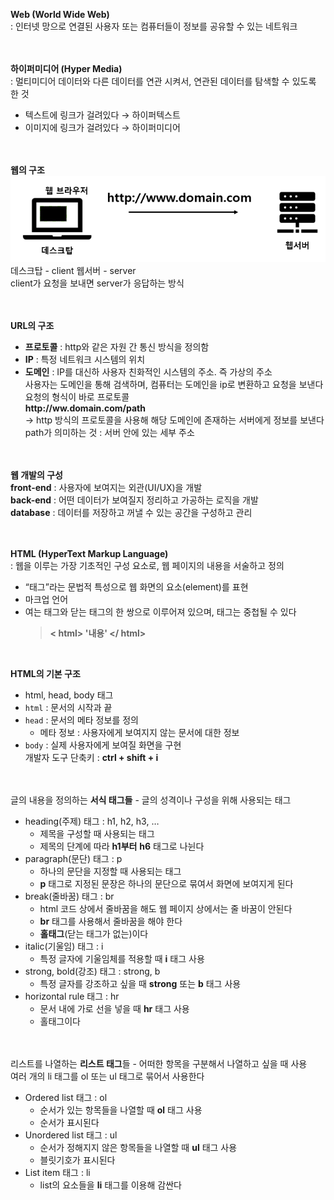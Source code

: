 **Web (World Wide Web)** <br>
: 인터넷 망으로 연결된 사용자 또는 컴퓨터들이 정보를 공유할 수 있는 네트워크<br>
<br><br>

**하이퍼미디어 (Hyper Media)**<br>
: 멀티미디어 데이터와 다른 데이터를 연관 시켜서, 연관된 데이터를 탐색할 수 있도록 한 것<br>
- 텍스트에 링크가 걸려있다 → 하이퍼텍스트<br>
- 이미지에 링크가 걸려있다 → 하이퍼미디어<br><br>

<br>**웹의 구조** <br>
![Client-Sever](./Client-Server.png)<br>
데스크탑 - client    웹서버 - server<br>
client가 요청을 보내면 server가 응답하는 방식<br><br>

<br>**URL의 구조** <br>
- **프로토콜** : http와 같은 자원 간 통신 방식을 정의함
- **IP** : 특정 네트워크 시스템의 위치
- **도메인** : IP를 대신하 사용자 친화적인 시스템의 주소. 즉 가상의 주소<br>
    사용자는 도메인을 통해 검색하며, 컴퓨터는 도메인을 ip로 변환하고 요청을 보낸다<br>
    요청의 형식이 바로 프로토콜<br>
**http<hi>://ww.domain.com/path**<br>
→ http 방식의 프로토콜을 사용해 해당 도메인에 존재하는 서버에게 정보를 보낸다<br>
path가 의미하는 것 : 서버 안에 있는 세부 주소<br><br>

<br>**웹 개발의 구성**<br>
**front-end** : 사용자에 보여지는 외관(UI/UX)을 개발<br>
**back-end** : 어떤 데이터가 보여질지 정리하고 가공하는 로직을 개발<br>
**database** : 데이터를 저장하고 꺼낼 수 있는 공간을 구성하고 관리<br><br>

<br>**HTML (HyperText Markup Language)**<br>
: 웹을 이루는 가장 기초적인 구성 요소로, 웹 페이지의 내용을 서술하고 정의<br>
- “태그”라는 문법적 특성으로 웹 화면의 요소(element)를 표현<br>
- 마크업 언어<br>
- 여는 태그와 닫는 태그의 한 쌍으로 이루어져 있으며, 태그는 중첩될 수 있다<br>
    > **< html> '내용' </ html>**
    <br>

**HTML의 기본 구조**<br>
- html, head, body 태그<br>
- `html` : 문서의 시작과 끝<br>
- `head` : 문서의 메타 정보를 정의<br>
    - 메타 정보 : 사용자에게 보여지지 않는 문서에 대한 정보<br>
- `body` : 실제 사용자에게 보여질 화면을 구현<br>
개발자 도구 단축키 : **ctrl + shift + i** <br><br>

<br>글의 내용을 정의하는 **서식 태그들** - 글의 성격이나 구성을 위해 사용되는 태그<br>
- heading(주제) 태그 : h1, h2, h3, …
    - 제목을 구성할 때 사용되는 태그
    - 제목의 단계에 따라 **h1부터** **h6** 태그로 나뉜다
- paragraph(문단) 태그 : p
    - 하나의 문단을 지정할 때 사용되는 태그
    - **p** 태그로 지정된 문장은 하나의 문단으로 묶여서 화면에 보여지게 된다
- break(줄바꿈) 태그 : br
    - html 코드 상에서 줄바꿈을 해도 웹 페이지 상에서는 줄 바꿈이 안된다
    - **br** 태그를 사용해서 줄바꿈을 해야 한다
    - **홀태그**(닫는 태그가 없는)이다
- italic(기울임) 태그 : i
    - 특정 글자에 기울임체를 적용할 때 **i** 태그 사용
- strong, bold(강조) 태그 : strong, b
    - 특정 글자를 강조하고 싶을 때 **strong** 또는 **b** 태그 사용
- horizontal rule 태그 : hr
    - 문서 내에 가로 선을 넣을 때 **hr** 태그 사용
    - 홀태그이다

<br><br>리스트를 나열하는 **리스트 태그**들 - 어떠한 항목을 구분해서 나열하고 싶을 때 사용<br>
여러 개의 li 태그를 ol 또는 ul 태그로 묶어서 사용한다<br>
- Ordered list 태그 : ol
    - 순서가 있는 항목들을 나열할 때 **ol** 태그 사용
    - 순서가 표시된다
- Unordered list 태그 : ul
    - 순서가 정해지지 않은 항목들을 나열할 때 **ul** 태그 사용
    - 블릿기호가 표시된다
- List item 태그 : li
    - list의 요소들을 **li** 태그를 이용해 감싼다
